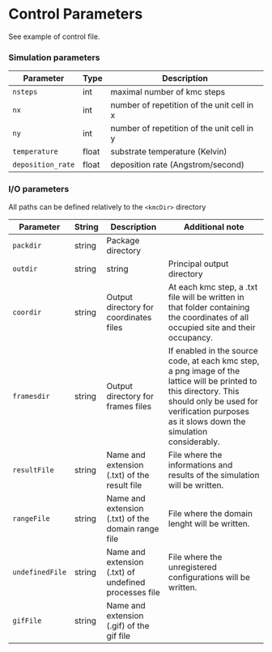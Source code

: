 
# Control Parameters

See example of control file. 

### Simulation parameters
Parameter | Type | Description
--- | --- | ---
`nsteps`| int  | maximal number of kmc steps
`nx`| int  | number of repetition of the unit cell in x
`ny`| int  | number of repetition of the unit cell in y
`temperature`| float | substrate temperature (Kelvin)
`deposition_rate`| float | deposition rate (Angstrom/second)

### I/O parameters 
All paths can be defined relatively to the `<kmcDir>` directory

Parameter | String | Description| Additional note
--- | --- | --- | ---
`packdir`| string | Package directory |
`outdir`| string| string | Principal output directory| Directory containing all output files.
`coordir`| string |  Output directory for coordinates files | At each kmc step, a .txt file will be written in that folder containing the coordinates of all occupied site and their occupancy. 
`framesdir`| string| Output directory for frames files | If enabled in the source code, at each kmc step, a png image of the lattice will be printed to this directory. This should only be used for verification purposes as it slows down the simulation considerably.
`resultFile `| string| Name and extension (.txt) of the result file|File where the informations and results of the simulation will be written. 
`rangeFile` | string| Name and extension (.txt) of the domain range file |File  where the domain lenght will be written.
`undefinedFile` | string| Name and extension (.txt) of undefined processes file |File where the unregistered configurations will be written.
`gifFile` | string| Name and extension (.gif) of the gif file| 
